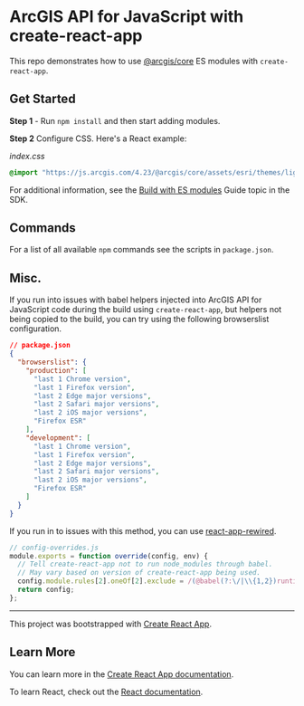 # ArcGIS API for JavaScript with create-react-app

This repo demonstrates how to use [@arcgis/core](https://www.npmjs.com/package/@arcgis/core) ES modules with `create-react-app`.

## Get Started

**Step 1** - Run `npm install` and then start adding modules.

**Step 2** Configure CSS. Here's a React example:

_index.css_

```css
@import "https://js.arcgis.com/4.23/@arcgis/core/assets/esri/themes/light/main.css";
```

For additional information, see the [Build with ES modules](https://developers.arcgis.com/javascript/latest/es-modules/) Guide topic in the SDK.

## Commands

For a list of all available `npm` commands see the scripts in `package.json`.

## Misc.

If you run into issues with babel helpers injected into ArcGIS API for JavaScript code during the build using `create-react-app`, but helpers not being copied to the build, you can try using the following browserslist configuration.

```json
// package.json
{
  "browserslist": {
    "production": [
      "last 1 Chrome version",
      "last 1 Firefox version",
      "last 2 Edge major versions",
      "last 2 Safari major versions",
      "last 2 iOS major versions",
      "Firefox ESR"
    ],
    "development": [
      "last 1 Chrome version",
      "last 1 Firefox version",
      "last 2 Edge major versions",
      "last 2 Safari major versions",
      "last 2 iOS major versions",
      "Firefox ESR"
    ]
  }
}
```

If you run in to issues with this method, you can use [react-app-rewired](https://www.npmjs.com/package/react-app-rewired).

```js
// config-overrides.js
module.exports = function override(config, env) {
  // Tell create-react-app not to run node_modules through babel.
  // May vary based on version of create-react-app being used.
  config.module.rules[2].oneOf[2].exclude = /(@babel(?:\/|\\{1,2})runtime|node_modules)/;
  return config;
};
```

---

This project was bootstrapped with [Create React App](https://github.com/facebook/create-react-app).

## Learn More

You can learn more in the [Create React App documentation](https://facebook.github.io/create-react-app/docs/getting-started).

To learn React, check out the [React documentation](https://reactjs.org/).
